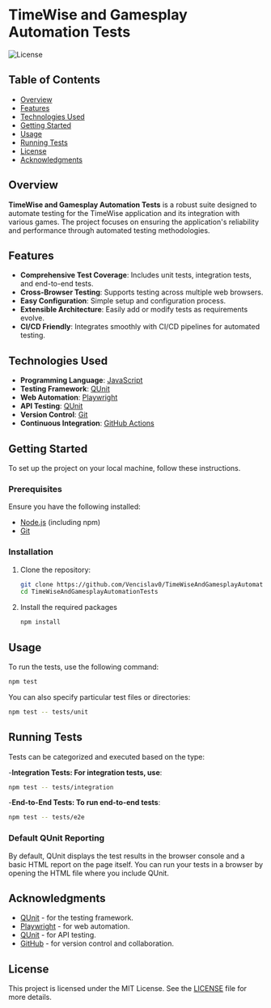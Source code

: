 # TimeWise and Gamesplay Automation Tests

![License](https://img.shields.io/badge/license-MIT-blue.svg)

## Table of Contents
- [Overview](#overview)
- [Features](#features)
- [Technologies Used](#technologies-used)
- [Getting Started](#getting-started)
- [Usage](#usage)
- [Running Tests](#running-tests)
- [License](#license)
- [Acknowledgments](#acknowledgments)

## Overview

**TimeWise and Gamesplay Automation Tests** is a robust suite designed to automate testing for the TimeWise application and its integration with various games. The project focuses on ensuring the application's reliability and performance through automated testing methodologies.

## Features

- **Comprehensive Test Coverage**: Includes unit tests, integration tests, and end-to-end tests.
- **Cross-Browser Testing**: Supports testing across multiple web browsers.
- **Easy Configuration**: Simple setup and configuration process.
- **Extensible Architecture**: Easily add or modify tests as requirements evolve.
- **CI/CD Friendly**: Integrates smoothly with CI/CD pipelines for automated testing.

## Technologies Used

- **Programming Language**: [JavaScript](https://developer.mozilla.org/en-US/docs/Web/JavaScript)
- **Testing Framework**: [QUnit](https://qunitjs.com/)
- **Web Automation**: [Playwright](https://playwright.dev/)
- **API Testing**: [QUnit](https://qunitjs.com/)
- **Version Control**: [Git](https://git-scm.com/)
- **Continuous Integration**: [GitHub Actions](https://docs.github.com/en/actions)

## Getting Started

To set up the project on your local machine, follow these instructions.

### Prerequisites

Ensure you have the following installed:

- [Node.js](https://nodejs.org/) (including npm)
- [Git](https://git-scm.com/downloads)

### Installation

1. Clone the repository:

   ```bash
   git clone https://github.com/Vencislav0/TimeWiseAndGamesplayAutomationTests.git
   cd TimeWiseAndGamesplayAutomationTests
2. Install the required packages

   ```bash
   npm install

## Usage
  To run the tests, use the following command:
```bash
npm test
```
You can also specify particular test files or directories:

```bash
npm test -- tests/unit
```
## Running Tests

Tests can be categorized and executed based on the type:

-**Integration Tests: For integration tests, use**:
```bash
npm test -- tests/integration
```
-**End-to-End Tests: To run end-to-end tests**:
```bash
npm test -- tests/e2e
```
### Default QUnit Reporting

By default, QUnit displays the test results in the browser console and a basic HTML report on the page itself. You can run your tests in a browser by opening the HTML file where you include QUnit.

## Acknowledgments

- [QUnit](https://qunitjs.com/) - for the testing framework.
- [Playwright](https://playwright.dev/) - for web automation.
- [QUnit](https://qunitjs.com/) - for API testing.
- [GitHub](https://github.com/) - for version control and collaboration.

## License

This project is licensed under the MIT License. See the [LICENSE](LICENSE) file for more details.

